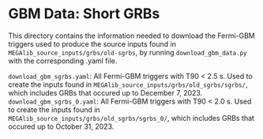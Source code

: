 # GBM Data: Short GRBs

This directory contains the information needed to download the Fermi-GBM triggers used to produce the source inputs found in `MEGAlib_source_inputs/grbs/old-sgrbs`, by running `download_gbm_data.py` with the corresponding .yaml file.          

`download_gbm_sgrbs.yaml`: All Fermi-GBM triggers with T90 < 2.5 s. Used to create the inputs found in `MEGAlib_source_inputs/grbs/old_sgrbs/sgrbs/`, which includes GRBs that occured up to December 7, 2023.           
`download_gbm_sgrbs_0.yaml`: All Fermi-GBM triggers with T90 < 2.0 s. Used to create the inputs found in `MEGAlib_source_inputs/grbs/old_sgrbs/sgrbs_0/`, which includes GRBs that occured up to October 31, 2023.          
